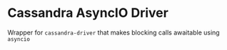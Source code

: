 # Cassandra AsyncIO Driver

Wrapper for `cassandra-driver` that makes blocking calls awaitable using `asyncio`
